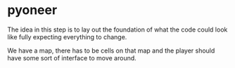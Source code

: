 # pyoneer

The idea in this step is to lay out the foundation of what the code could look like fully expecting everything to change.

We have a map, there has to be cells on that map and the player should have some sort of interface to move around.